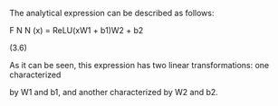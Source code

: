 The analytical expression can be described as follows:

F N N (x) = ReLU(xW1 + b1)W2 + b2

(3.6)

As it can be seen, this expression has two linear transformations: one characterized

by W1 and b1, and another characterized by W2 and b2.
